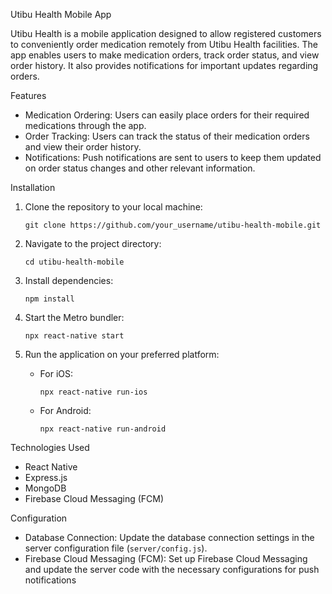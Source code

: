 Utibu Health Mobile App

Utibu Health is a mobile application designed to allow registered customers to conveniently order medication remotely from Utibu Health facilities. The app enables users to make medication orders, track order status, and view order history. It also provides notifications for important updates regarding orders.

Features

- Medication Ordering: Users can easily place orders for their required medications through the app.
- Order Tracking: Users can track the status of their medication orders and view their order history.
- Notifications: Push notifications are sent to users to keep them updated on order status changes and other relevant information.

Installation

1. Clone the repository to your local machine:

   ```
   git clone https://github.com/your_username/utibu-health-mobile.git
   ```

2. Navigate to the project directory:

   ```
   cd utibu-health-mobile
   ```

3. Install dependencies:

   ```
   npm install
   ```

4. Start the Metro bundler:

   ```
   npx react-native start
   ```

5. Run the application on your preferred platform:

   - For iOS:
     ```
     npx react-native run-ios
     ```
   - For Android:
     ```
     npx react-native run-android
     ```

Technologies Used

- React Native
- Express.js
- MongoDB
- Firebase Cloud Messaging (FCM)

Configuration

- Database Connection: Update the database connection settings in the server configuration file (`server/config.js`).
- Firebase Cloud Messaging (FCM): Set up Firebase Cloud Messaging and update the server code with the necessary configurations for push notifications
